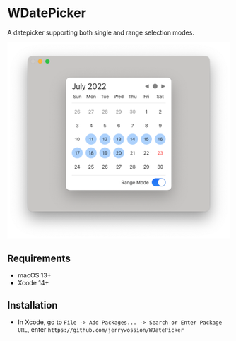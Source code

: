 # WDatePicker

A datepicker supporting both single and range selection modes.

![Screenshot](Resources/screenshot.png)

## Requirements

- macOS 13+
- Xcode 14+

## Installation

- In Xcode, go to `File -> Add Packages... -> Search or Enter Package URL`, enter `https://github.com/jerrywossion/WDatePicker`
